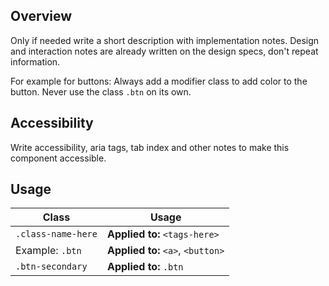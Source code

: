 ## Overview

Only if needed write a short description with implementation notes. Design and interaction notes are already written on the design specs, don't repeat information.

For example for buttons: Always add a modifier class to add color to the button. Never use the class `.btn` on its own.

## Accessibility

Write accessibility, aria tags, tab index and other notes to make this component accessible.

## Usage

| Class | Usage |
| -- | -- |
| `.class-name-here` | **Applied to:** `<tags-here>` |  **Outcome:** Outcome-here | **Required:** Yes/No | **Remarks:** Remarks-here |
| Example: `.btn` | **Applied to:** `<a>`, `<button>` |  **Outcome:** Initiates a button | **Required:** Yes | **Remarks:** Always use it with a modifier class. |
| `.btn-secondary` | **Applied to:** `.btn` | **Outcome:** Adds secondary color | **Required:** Yes |